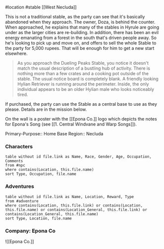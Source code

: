  #location #stable [[West Necluda]]

This is not a traditional stable, as the party can see that it's basically abandoned when they approach. The owner, Doza, is behind the counter. When approached, he explains that many of the stables in Hyrule are going under as the larger cities are re-building. In addition, there has been an evil energy emanating from a forest in the south that's driven people away. So he's looking to pick up and move on, and offers to sell the whole Stable to the party for 5,000 rupees. That will be enough for him to get a new start elsewhere.

>As you approach the Dueling Peaks Stable, you notice it doesn't match the usual description of a bustling hub of activity. There is nothing more than a few crates and a cooking pot outside of the stable. The usual notice board is completely blank. A friendly looking Hylian Retriever is running around the perimeter. Inside, the only individual appears to be an older Hylian male who looks noticeably tired.

If purchased, the party can use the Stable as a central base to use as they please. Details are in the mission below.

On the wall is a poster with the [[Epona Co.]] logo which depicts the notes for Epona's Song (see [[1. Central Windvane and Warp Songs]]).

Primary-Purpose:: Home Base
Region:: Necluda

### Characters
```dataview
table without id file.link as Name, Race, Gender, Age, Occupation, Comments
from #npc
where contains(Location, this.file.name)
sort Type, Occupation, file.name
```

### Adventures
```dataview
table without id file.link as Name, Location, Reward, Type
from #adventure
where contains(Location, this.file.link) or contains(Location, this.file.name) or contains(Location_General, this.file.link) or contains(Location_General, this.file.name)
sort Type, Location, file.name
```

### Company: Epona Co

![[Epona Co.]]
